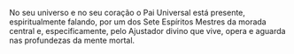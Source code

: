 ﻿No seu universo e no seu coração o Pai Universal está presente, espiritualmente falando, por um dos Sete Espíritos Mestres da morada central e, especificamente, pelo Ajustador divino que vive, opera e aguarda nas profundezas da mente mortal.